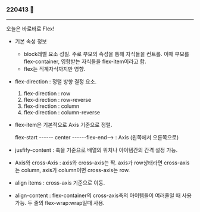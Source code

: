 ### 220413 🌼
------
오늘은 바로바로 Flex!
  
- 기본 속성 정보
  - block레벨 요소 성질. 주로 부모의 속성을 통해 자식들을 컨트롤. 
     이때 부모를 flex-container, 영향받는 자식들을 flex-item이라고 함.
  - flex는 직계자식까지만 영향.
 
- flex-direction : 정렬 방향 결정 요소.
  1. flex-direction : row
  2. flex-direction : row-reverse
  3. flex-direction : column
  4. flex-direction : column-reverse

- flex-item은 기본적으로 Axis 기준으로 정렬.

  flex-start ------ center ------flex-end--> : Axis (왼쪽에서 오른쪽으로)
  
  
  
- jusfify-content : 축을 기준으로 배열의 위치나 아이템간의 간격 설정 가능.

- Axis와 cross-Axis : axis와 cross-axis는 짝. axis가 row상태라면 cross-axis는 column, axis가 column이면 cross-axis는 row.

- align items : cross-axis 기준으로 이동.
- align-content : flex-container의 cross-axis축의 아이템들이 여러줄일 때 사용 가능. 두 줄의 flex-wrap:wrap일때 사용.
